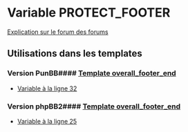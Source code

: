 # Variable PROTECT_FOOTER
[Explication sur le forum des forums](http://forum.forumactif.com/t294113-listing-des-variables#PROTECT_FOOTER)
## Utilisations dans les templates
### Version PunBB#### [Template overall_footer_end](punbb/overall_footer_end.md)
* [Variable à la ligne 32](../punbb/overall_footer_end.tpl#L32)
### Version phpBB2#### [Template overall_footer_end](subsilver/overall_footer_end.md)
* [Variable à la ligne 25](../subsilver/overall_footer_end.tpl#L25)